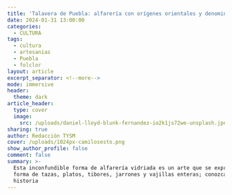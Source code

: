 ```yaml
---
title: 'Talavera de Puebla: alfarería con orígenes orientales y denominación de origen'
date: 2024-01-31 13:00:00
categories:
  - CULTURA
tags:
  - cultura
  - artesanias
  - Puebla
  - folclor
layout: article
excerpt_separator: <!--more-->
mode: immersive
header:
  theme: dark
article_header:
  type: cover
  image:
    src: /uploads/daniel-lloyd-blunk-fernandez-io2k1js72we-unsplash.jpeg
sharing: true
author: Redacción TYSM
cover: /uploads/1024px-camilosesto.png
show_author_profile: false
comment: false
summary: >-
  Esta inconfundible forma de alfarería vidriada es un arte que se expresa en
  forma de tazas, platos, tibores, jarrones y vajillas enteras; conozcamos su
  historia
---
```

